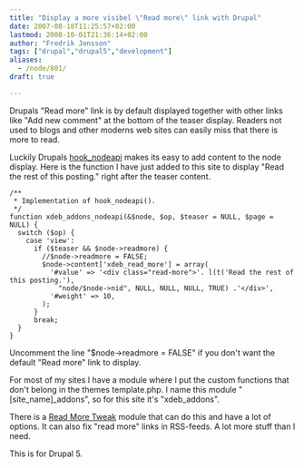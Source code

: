 ```yaml
---
title: "Display a more visibel \"Read more\" link with Drupal"
date: 2007-08-18T11:25:57+02:00
lastmod: 2008-10-01T21:36:14+02:00
author: "Fredrik Jonsson"
tags: ["drupal","drupal5","development"]
aliases:
  - /node/801/
draft: true

---
```




Drupals "Read more" link is by default displayed together with other links like "Add new comment" at the bottom of the teaser display. Readers not used to blogs and other moderns web sites can easily miss that there is more to read.

Luckily Drupals [hook_nodeapi](http://api.drupal.org/api/function/hook_nodeapi/5) makes its easy to add content to the node display. Here is the function I have just added to this site to display "Read the rest of this posting." right after the teaser content.

~~~~
/**
 * Implementation of hook_nodeapi().
 */
function xdeb_addons_nodeapi(&$node, $op, $teaser = NULL, $page = NULL) { 
  switch ($op) {
    case 'view':
      if ($teaser && $node->readmore) {
        //$node->readmore = FALSE;
        $node->content['xdeb_read_more'] = array(
          '#value' => '<div class="read-more">'. l(t('Read the rest of this posting.'), 
            "node/$node->nid", NULL, NULL, NULL, TRUE) .'</div>',
          '#weight' => 10,
        );
      }
      break;
  }
}
~~~~

Uncomment the line "$node->readmore = FALSE" if you don't want the default "Read more" link to display.

For most of my sites I have a module where I put the custom functions that don't belong in the themes template.php. I name this module "[site\_name]\_addons", so for this site it's "xdeb\_addons".

There is a [Read More Tweak](http://drupal.org/project/ed_readmore) module that can do this and have a lot of options. It can also fix "read more" links in RSS-feeds. A lot more stuff than I need.

This is for Drupal 5.

